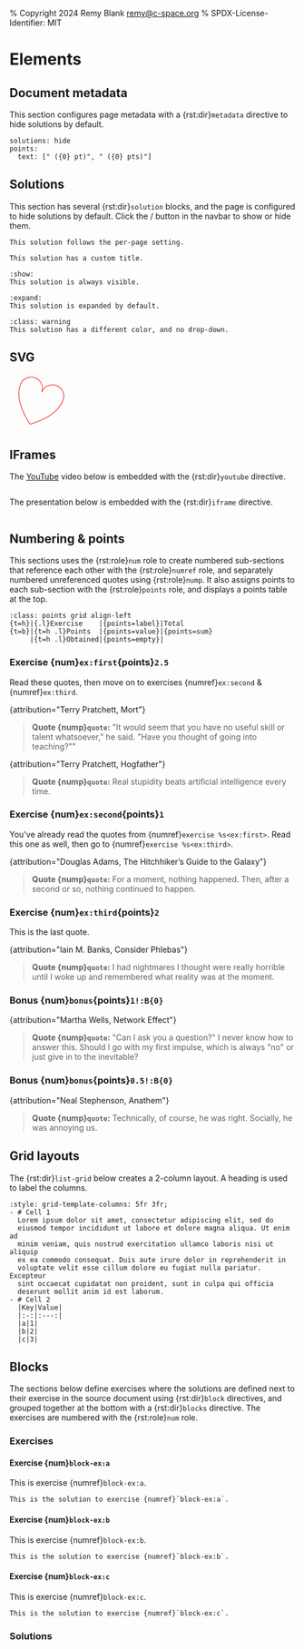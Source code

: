 % Copyright 2024 Remy Blank <remy@c-space.org>
% SPDX-License-Identifier: MIT

# Elements

## Document metadata

This section configures page metadata with a {rst:dir}`metadata` directive to
hide solutions by default.

```{metadata}
solutions: hide
points:
  text: [" ({0} pt)", " ({0} pts)"]
```

## Solutions

This section has several {rst:dir}`solution` blocks, and the page is
configured to hide solutions by default. Click the
<span class="tdoc fa-eye"></span> / <span class="tdoc fa-eye-slash"></span>
button in the navbar to show or hide them.

```{solution}
This solution follows the per-page setting.
```

```{solution} *Complete* solution
This solution has a custom title.
```

```{solution} Solution (show)
:show:
This solution is always visible.
```

```{solution} Solution (expand)
:expand:
This solution is expanded by default.
```

```{solution}
:class: warning
This solution has a different color, and no drop-down.
```

## SVG

<svg xmlns="http://www.w3.org/2000/svg"
     viewBox="0 0 100 100" width="100" height="100"
     stroke="red" fill="transparent">
  <path d="M -40,-20 A 20,20 0,0,1 0,-20 A 20,20 0,0,1 40,-20
           Q 40,10 0,40 Q -40,10 -40,-20 z"
        transform="translate(50 50) rotate(20)"/>
</svg>

## IFrames

The [YouTube](https://youtube.com/) video below is embedded with the
{rst:dir}`youtube` directive.

```{youtube} aVwxzDHniEw
```

The presentation below is embedded with the {rst:dir}`iframe` directive.

```{iframe} https://docs.google.com/presentation/d/e/2PACX-1vQEemAMuCYvYvdxAJVRJBFD5NU8NQzasRyRpNau10iIVNGCpZSRgw_5dYTUd8EDhE8YyB_6v8b_2F37/embed?start=false&loop=false&delayms=3000
```

## Numbering & points

This sections uses the {rst:role}`num` role to create numbered sub-sections that
reference each other with the {rst:role}`numref` role, and separately numbered
unreferenced quotes using {rst:role}`nump`. It also assigns points to each
sub-section with the {rst:role}`points` role, and displays a points table at the
top.

<style>
table.points > thead > tr > th {
  min-width: 3rem;
}
</style>

```{flex-table}
:class: points grid align-left
{t=h}|{.l}Exercise    |{points=label}|Total
{t=b}|{t=h .l}Points  |{points=value}|{points=sum}
     |{t=h .l}Obtained|{points=empty}|
```

### Exercise {num}`ex:first`{points}`2.5`

Read these quotes, then move on to exercises {numref}`ex:second` &
{numref}`ex:third`.

{attribution="Terry Pratchett, Mort"}
> **Quote {nump}`quote`:** "It would seem that you have no useful skill or talent
> whatsoever," he said. "Have you thought of going into teaching?""

{attribution="Terry Pratchett, Hogfather"}
> **Quote {nump}`quote`:** Real stupidity beats artificial intelligence every
> time.

### Exercise {num}`ex:second`{points}`1`

You've already read the quotes from {numref}`exercise %s<ex:first>`. Read this
one as well, then go to {numref}`exercise %s<ex:third>`.

{attribution="Douglas Adams, The Hitchhiker’s Guide to the Galaxy"}
> **Quote {nump}`quote`:** For a moment, nothing happened. Then, after a second
> or so, nothing continued to happen.

### Exercise {num}`ex:third`{points}`2`

This is the last quote.

{attribution="Iain M. Banks, Consider Phlebas"}
> **Quote {nump}`quote`:** I had nightmares I thought were really horrible until
> I woke up and remembered what reality was at the moment.

### Bonus {num}`bonus`{points}`1!:B{0}`

{attribution="Martha Wells, Network Effect"}
> **Quote {nump}`quote`:** "Can I ask you a question?" I never know how to
> answer this. Should I go with my first impulse, which is always "no" or just
> give in to the inevitable?

### Bonus {num}`bonus`{points}`0.5!:B{0}`

{attribution="Neal Stephenson, Anathem"}
> **Quote {nump}`quote`:** Technically, of course, he was right. Socially, he
> was annoying us.

## Grid layouts

The {rst:dir}`list-grid` below creates a 2-column layout. A heading is used to
label the columns.

```{list-grid}
:style: grid-template-columns: 5fr 3fr;
- # Cell 1
  Lorem ipsum dolor sit amet, consectetur adipiscing elit, sed do
  eiusmod tempor incididunt ut labore et dolore magna aliqua. Ut enim ad
  minim veniam, quis nostrud exercitation ullamco laboris nisi ut aliquip
  ex ea commodo consequat. Duis aute irure dolor in reprehenderit in
  voluptate velit esse cillum dolore eu fugiat nulla pariatur. Excepteur
  sint occaecat cupidatat non proident, sunt in culpa qui officia
  deserunt mollit anim id est laborum.
- # Cell 2
  |Key|Value|
  |:-:|:---:|
  |a|1|
  |b|2|
  |c|3|
```

## Blocks

The sections below define exercises where the solutions are defined next to
their exercise in the source document using {rst:dir}`block` directives, and
grouped together at the bottom with a {rst:dir}`blocks` directive. The exercises
are numbered with the {rst:role}`num` role.

### Exercises

#### Exercise {num}`block-ex:a`

This is exercise {numref}`block-ex:a`.

```{block} solution
This is the solution to exercise {numref}`block-ex:a`.
```

#### Exercise {num}`block-ex:b`

This is exercise {numref}`block-ex:b`.

```{block} solution
This is the solution to exercise {numref}`block-ex:b`.
```

#### Exercise {num}`block-ex:c`

This is exercise {numref}`block-ex:c`.

```{block} solution
This is the solution to exercise {numref}`block-ex:c`.
```

### Solutions

```{blocks} solution
```
